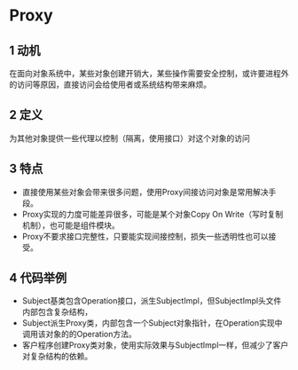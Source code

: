# Proxy
## 1 动机
在面向对象系统中，某些对象创建开销大，某些操作需要安全控制，或许要进程外的访问等原因，直接访问会给使用者或系统结构带来麻烦。
## 2 定义
为其他对象提供一些代理以控制（隔离，使用接口）对这个对象的访问
## 3 特点
- 直接使用某些对象会带来很多问题，使用Proxy间接访问对象是常用解决手段。
- Proxy实现的力度可能差异很多，可能是某个对象Copy On Write（写时复制机制），也可能是组件模块。
- Proxy不要求接口完整性，只要能实现间接控制，损失一些透明性也可以接受。
## 4 代码举例
- Subject基类包含Operation接口，派生SubjectImpl，但SubjectImpl头文件内部包含复杂结构，
- Subject派生Proxy类，内部包含一个Subject对象指针，在Operation实现中调用该对象的的Operation方法。
- 客户程序创建Proxy类对象，使用实际效果与SubjectImpl一样，但减少了客户对复杂结构的依赖。